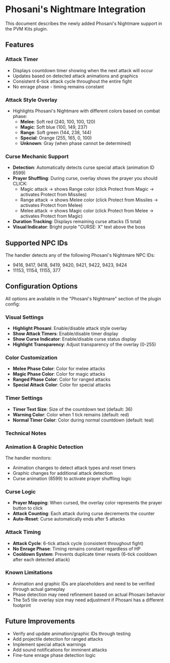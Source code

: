 # Phosani's Nightmare Integration

This document describes the newly added Phosani's Nightmare support in the PVM Kits plugin.

## Features

### Attack Timer
- Displays countdown timer showing when the next attack will occur
- Updates based on detected attack animations and graphics
- Consistent 6-tick attack cycle throughout the entire fight
- No enrage phase - timing remains constant

### Attack Style Overlay
- Highlights Phosani's Nightmare with different colors based on combat phase:
  - **Melee**: Soft red (240, 100, 100, 120)
  - **Magic**: Soft blue (100, 149, 237)
  - **Range**: Soft green (144, 238, 144)
  - **Special**: Orange (255, 165, 0, 100)
  - **Unknown**: Gray (when phase cannot be determined)

### Curse Mechanic Support
- **Detection**: Automatically detects curse special attack (animation ID 8599)
- **Prayer Shuffling**: During curse, overlay shows the prayer you should CLICK:
  - Magic attack → shows Range color (click Protect from Magic → activates Protect from Missiles)
  - Range attack → shows Melee color (click Protect from Missiles → activates Protect from Melee)
  - Melee attack → shows Magic color (click Protect from Melee → activates Protect from Magic)
- **Duration Tracking**: Displays remaining curse attacks (5 total)
- **Visual Indicator**: Bright purple "CURSE: X" text above the boss

## Supported NPC IDs
The handler detects any of the following Phosani's Nightmare NPC IDs:
- 9416, 9417, 9418, 9419, 9420, 9421, 9422, 9423, 9424
- 11153, 11154, 11155, 377

## Configuration Options
All options are available in the "Phosani's Nightmare" section of the plugin config:

### Visual Settings
- **Highlight Phosani**: Enable/disable attack style overlay
- **Show Attack Timers**: Enable/disable timer display
- **Show Curse Indicator**: Enable/disable curse status display
- **Highlight Transparency**: Adjust transparency of the overlay (0-255)

### Color Customization
- **Melee Phase Color**: Color for melee attacks
- **Magic Phase Color**: Color for magic attacks  
- **Ranged Phase Color**: Color for ranged attacks
- **Special Attack Color**: Color for special attacks

### Timer Settings
- **Timer Text Size**: Size of the countdown text (default: 36)
- **Warning Color**: Color when 1 tick remains (default: red)
- **Normal Timer Color**: Color during normal countdown (default: teal)

### Technical Notes

### Animation & Graphic Detection
The handler monitors:
- Animation changes to detect attack types and reset timers
- Graphic changes for additional attack detection
- Curse animation (8599) to activate prayer shuffling logic

### Curse Logic
- **Prayer Mapping**: When cursed, the overlay color represents the prayer button to click
- **Attack Counting**: Each attack during curse decrements the counter
- **Auto-Reset**: Curse automatically ends after 5 attacks

### Attack Timing
- **Attack Cycle**: 6-tick attack cycle (consistent throughout fight)
- **No Enrage Phase**: Timing remains constant regardless of HP
- **Cooldown System**: Prevents duplicate timer resets (6-tick cooldown after each detected attack)

### Known Limitations
- Animation and graphic IDs are placeholders and need to be verified through actual gameplay
- Phase detection may need refinement based on actual Phosani behavior
- The 5x5 tile overlay size may need adjustment if Phosani has a different footprint

## Future Improvements
- Verify and update animation/graphic IDs through testing
- Add projectile detection for ranged attacks
- Implement special attack warnings
- Add sound notifications for imminent attacks
- Fine-tune enrage phase detection logic
